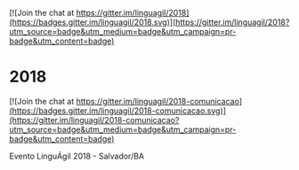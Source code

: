 [![Join the chat at https://gitter.im/linguagil/2018](https://badges.gitter.im/linguagil/2018.svg)](https://gitter.im/linguagil/2018?utm_source=badge&utm_medium=badge&utm_campaign=pr-badge&utm_content=badge)

# 2018

[![Join the chat at https://gitter.im/linguagil/2018-comunicacao](https://badges.gitter.im/linguagil/2018-comunicacao.svg)](https://gitter.im/linguagil/2018-comunicacao?utm_source=badge&utm_medium=badge&utm_campaign=pr-badge&utm_content=badge)

Evento LinguÁgil 2018 - Salvador/BA
